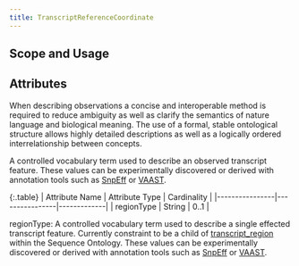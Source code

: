 ```yaml
---
title: TranscriptReferenceCoordinate 
---
```


Scope and Usage
---------------


Attributes
----------

When describing observations a concise and interoperable method is required to reduce ambiguity as well as clarify the semantics of nature language and biological meaning. The use of a formal, stable ontological structure allows highly detailed descriptions as well as a logically ordered interrelationship between concepts.

A controlled vocabulary term used to describe an observed transcript feature.  These values can be experimentally discovered or derived with annotation tools such as [SnpEff](http://snpeff.sourceforge.net/) or [VAAST](http://www.yandell-lab.org/software/vaast.html).

{:.table}
| Attribute Name | Attribute Type | Cardinality |
|----------------|----------------|-------------|
|   regionType   |     String     |    0..1     |

regionType: A controlled vocabulary term used to describe a single effected transcript feature. Currently constraint to be a child of [transcript_region](http://www.sequenceontology.org/browser/current_svn/term/SO:0000833) within the Sequence Ontology.  These values can be experimentally discovered or derived with annotation tools such as [SnpEff](http://snpeff.sourceforge.net/) or [VAAST](http://www.yandell-lab.org/software/vaast.html).

